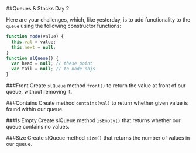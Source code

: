 ##Queues & Stacks Day 2

Here are your challenges, which, like yesterday, is to add functionality to the `queue` using the following constructor functions:

```js
function node(value) {
  this.val = value;
  this.next = null;
}
function slQueue() {
  var head = null; // these point
  var tail = null; // to node objs
}
```
###Front
Create `slQueue` method `front()` to return the value at front of our queue, without removing it.

###Contains
Create method `contains(val)` to return whether given value is found within our queue.

###Is Empty
Create slQueue method `isEmpty()` that returns whether our queue contains no values.

###Size
Create slQueue method `size()` that returns the number of values in our queue.
